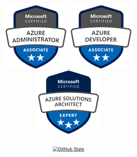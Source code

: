 <div align="center">
  <a href="https://www.credly.com/badges/18cfde19-aa93-46d9-b3a9-808e27dea36f" target="_blank"><img src="./img/microsoft-certified-azure-administrator-associate.png" alt="Microsoft Certified: Azure Administrator Associate" width="200">
  <a href="https://www.credly.com/badges/014cc7e0-64d3-4134-a48c-3942c28c8d44" target="_blank"><img src="./img/microsoft-certified-azure-developer-associate.png" alt="Microsoft Certified: Azure Developer Associate" width="200">
  <a href="https://www.credly.com/badges/9ebfaac8-e4e2-424c-ac29-12e7acf02e2e" target="_blank"><img src="./img/microsoft-certified-azure-solutions-architect-expert.png" alt="Microsoft Certified: Azure Solutions Architect Expert" width="200">
  <br><br><br>
  <a href="https://github.com/mattiasholm"><img src="https://github-readme-stats.vercel.app/api/?username=mattiasholm&show_icons=true" alt="GitHub Stats"></a>
</div>
